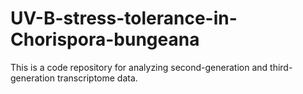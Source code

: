 # UV-B-stress-tolerance-in-Chorispora-bungeana
This is a code repository for analyzing second-generation and third-generation transcriptome data.
